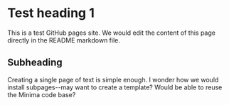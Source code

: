 # Test heading 1 
This is a test GitHub pages site. We would edit the content of this page directly in the README markdown file. 

## Subheading

Creating a single page of text is simple enough. I wonder how we would install subpages--may want to create a template? Would be able to reuse the Minima code base? 
